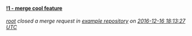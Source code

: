 #### [!1 - merge cool feature](http://gitlab.example.com/root/example-repository/merge_requests/1)
*[root](http://gitlab.example.com/u/root) closed a merge request in [example repository](http://gitlab.example.com/root/example-repository) on [2016-12-16 18:13:27 UTC](http://gitlab.example.com/root/example-repository/merge_requests/1)*